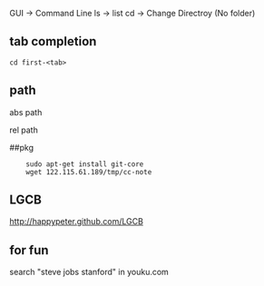 GUI -> Command Line
ls -> list
cd -> Change Directroy (No folder)


## tab completion

	cd first-<tab>

## path

abs path

rel path

##pkg

		sudo apt-get install git-core
		wget 122.115.61.189/tmp/cc-note

## LGCB

http://happypeter.github.com/LGCB

## for fun

search "steve jobs stanford" in youku.com

